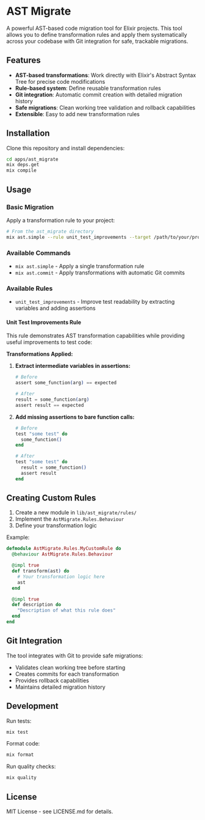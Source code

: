 # AST Migrate

A powerful AST-based code migration tool for Elixir projects. This tool allows you to define transformation rules and apply them systematically across your codebase with Git integration for safe, trackable migrations.

## Features

- **AST-based transformations**: Work directly with Elixir's Abstract Syntax Tree for precise code modifications
- **Rule-based system**: Define reusable transformation rules
- **Git integration**: Automatic commit creation with detailed migration history
- **Safe migrations**: Clean working tree validation and rollback capabilities
- **Extensible**: Easy to add new transformation rules

## Installation

Clone this repository and install dependencies:

```bash
cd apps/ast_migrate
mix deps.get
mix compile
```

## Usage

### Basic Migration

Apply a transformation rule to your project:

```bash
# From the ast_migrate directory
mix ast.simple --rule unit_test_improvements --target /path/to/your/project
```

### Available Commands

- `mix ast.simple` - Apply a single transformation rule
- `mix ast.commit` - Apply transformations with automatic Git commits

### Available Rules

- `unit_test_improvements` - Improve test readability by extracting variables and adding assertions

#### Unit Test Improvements Rule

This rule demonstrates AST transformation capabilities while providing useful improvements to test code:

**Transformations Applied:**

1. **Extract intermediate variables in assertions:**

   ```elixir
   # Before
   assert some_function(arg) == expected

   # After
   result = some_function(arg)
   assert result == expected
   ```

2. **Add missing assertions to bare function calls:**

   ```elixir
   # Before
   test "some test" do
     some_function()
   end

   # After
   test "some test" do
     result = some_function()
     assert result
   end
   ```

## Creating Custom Rules

1. Create a new module in `lib/ast_migrate/rules/`
2. Implement the `AstMigrate.Rules.Behaviour`
3. Define your transformation logic

Example:

```elixir
defmodule AstMigrate.Rules.MyCustomRule do
  @behaviour AstMigrate.Rules.Behaviour

  @impl true
  def transform(ast) do
    # Your transformation logic here
    ast
  end

  @impl true
  def description do
    "Description of what this rule does"
  end
end
```

## Git Integration

The tool integrates with Git to provide safe migrations:

- Validates clean working tree before starting
- Creates commits for each transformation
- Provides rollback capabilities
- Maintains detailed migration history

## Development

Run tests:

```bash
mix test
```

Format code:

```bash
mix format
```

Run quality checks:

```bash
mix quality
```

## License

MIT License - see LICENSE.md for details.
